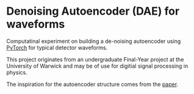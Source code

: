 # Denoising Autoencoder (DAE) for waveforms

Computatinal experiment on building a de-noising autoencoder
using [PyTorch](https://docs.pytorch.org/docs/stable/index.html) for typical detector waveforms.

This project originates from an undergraduate Final-Year project at the
University of Warwick and may be of use for digitial signal processing in physics.

The inspiration for the autoencoder structure comes from the
[paper](https://doi.org/10.48550/arXiv.1803.04189).
